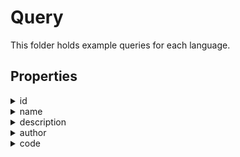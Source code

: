 # Query

This folder holds example queries for each language.

## Properties

<details>
    <summary>id</summary>

- Type: string
- Example value: `array-access`
- Pattern: `/^[a-zA-Z0-9\-]+/$`
</details>

<details>
    <summary>name</summary>

- Type: string
- Example value: `Array Access`
</details>

<details>
    <summary>description</summary>

- Type: string
- Example value: `Finds array access expressions with an index expression consisting of a postfix increment (`++`) expression.`
</details>

<details>
    <summary>author</summary>

- Type: string
- Example value: `LGTM`
- Pattern: `/[a-zA-Z0-9\-]+/`
</details>

<details>
    <summary>code</summary>

- Type: string
- Example value:
  ```codeql
    import cpp
    from ArrayExpr a
    where a.getArrayOffset() instanceof PostfixIncrExpr
    select a
  ```
</details>